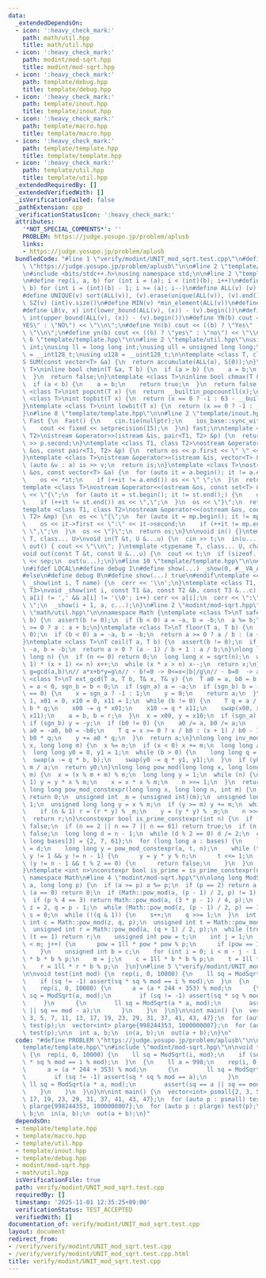 ```yaml
---
data:
  _extendedDependsOn:
  - icon: ':heavy_check_mark:'
    path: math/util.hpp
    title: math/util.hpp
  - icon: ':heavy_check_mark:'
    path: modint/mod-sqrt.hpp
    title: modint/mod-sqrt.hpp
  - icon: ':heavy_check_mark:'
    path: template/debug.hpp
    title: template/debug.hpp
  - icon: ':heavy_check_mark:'
    path: template/inout.hpp
    title: template/inout.hpp
  - icon: ':heavy_check_mark:'
    path: template/macro.hpp
    title: template/macro.hpp
  - icon: ':heavy_check_mark:'
    path: template/template.hpp
    title: template/template.hpp
  - icon: ':heavy_check_mark:'
    path: template/util.hpp
    title: template/util.hpp
  _extendedRequiredBy: []
  _extendedVerifiedWith: []
  _isVerificationFailed: false
  _pathExtension: cpp
  _verificationStatusIcon: ':heavy_check_mark:'
  attributes:
    '*NOT_SPECIAL_COMMENTS*': ''
    PROBLEM: https://judge.yosupo.jp/problem/aplusb
    links:
    - https://judge.yosupo.jp/problem/aplusb
  bundledCode: "#line 1 \"verify/modint/UNIT_mod_sqrt.test.cpp\"\n#define PROBLEM\
    \ \"https://judge.yosupo.jp/problem/aplusb\"\n\n#line 2 \"template/template.hpp\"\
    \n#include <bits/stdc++.h>\nusing namespace std;\n\n#line 2 \"template/macro.hpp\"\
    \n#define rep(i, a, b) for (int i = (a); i < (int)(b); i++)\n#define rrep(i, a,\
    \ b) for (int i = (int)(b) - 1; i >= (a); i--)\n#define ALL(v) (v).begin(), (v).end()\n\
    #define UNIQUE(v) sort(ALL(v)), (v).erase(unique(ALL(v)), (v).end())\n#define\
    \ SZ(v) (int)v.size()\n#define MIN(v) *min_element(ALL(v))\n#define MAX(v) *max_element(ALL(v))\n\
    #define LB(v, x) int(lower_bound(ALL(v), (x)) - (v).begin())\n#define UB(v, x)\
    \ int(upper_bound(ALL(v), (x)) - (v).begin())\n#define YN(b) cout << ((b) ? \"\
    YES\" : \"NO\") << \"\\n\";\n#define Yn(b) cout << ((b) ? \"Yes\" : \"No\") <<\
    \ \"\\n\";\n#define yn(b) cout << ((b) ? \"yes\" : \"no\") << \"\\n\";\n#line\
    \ 6 \"template/template.hpp\"\n\n#line 2 \"template/util.hpp\"\nusing uint = unsigned\
    \ int;\nusing ll = long long int;\nusing ull = unsigned long long;\nusing i128\
    \ = __int128_t;\nusing u128 = __uint128_t;\n\ntemplate <class T, class S = T>\n\
    S SUM(const vector<T> &a) {\n  return accumulate(ALL(a), S(0));\n}\ntemplate <class\
    \ T>\ninline bool chmin(T &a, T b) {\n  if (a > b) {\n    a = b;\n    return true;\n\
    \  }\n  return false;\n}\ntemplate <class T>\ninline bool chmax(T &a, T b) {\n\
    \  if (a < b) {\n    a = b;\n    return true;\n  }\n  return false;\n}\n\ntemplate\
    \ <class T>\nint popcnt(T x) {\n  return __builtin_popcountll(x);\n}\ntemplate\
    \ <class T>\nint topbit(T x) {\n  return (x == 0 ? -1 : 63 - __builtin_clzll(x));\n\
    }\ntemplate <class T>\nint lowbit(T x) {\n  return (x == 0 ? -1 : __builtin_ctzll(x));\n\
    }\n#line 8 \"template/template.hpp\"\n\n#line 2 \"template/inout.hpp\"\nstruct\
    \ Fast {\n  Fast() {\n    cin.tie(nullptr);\n    ios_base::sync_with_stdio(false);\n\
    \    cout << fixed << setprecision(15);\n  }\n} fast;\n\ntemplate <class T1, class\
    \ T2>\nistream &operator>>(istream &is, pair<T1, T2> &p) {\n  return is >> p.first\
    \ >> p.second;\n}\ntemplate <class T1, class T2>\nostream &operator<<(ostream\
    \ &os, const pair<T1, T2> &p) {\n  return os << p.first << \" \" << p.second;\n\
    }\ntemplate <class T>\nistream &operator>>(istream &is, vector<T> &a) {\n  for\
    \ (auto &v : a) is >> v;\n  return is;\n}\ntemplate <class T>\nostream &operator<<(ostream\
    \ &os, const vector<T> &a) {\n  for (auto it = a.begin(); it != a.end();) {\n\
    \    os << *it;\n    if (++it != a.end()) os << \" \";\n  }\n  return os;\n}\n\
    template <class T>\nostream &operator<<(ostream &os, const set<T> &st) {\n  os\
    \ << \"{\";\n  for (auto it = st.begin(); it != st.end();) {\n    os << *it;\n\
    \    if (++it != st.end()) os << \",\";\n  }\n  os << \"}\";\n  return os;\n}\n\
    template <class T1, class T2>\nostream &operator<<(ostream &os, const map<T1,\
    \ T2> &mp) {\n  os << \"{\";\n  for (auto it = mp.begin(); it != mp.end();) {\n\
    \    os << it->first << \":\" << it->second;\n    if (++it != mp.end()) os <<\
    \ \",\";\n  }\n  os << \"}\";\n  return os;\n}\n\nvoid in() {}\ntemplate <typename\
    \ T, class... U>\nvoid in(T &t, U &...u) {\n  cin >> t;\n  in(u...);\n}\nvoid\
    \ out() { cout << \"\\n\"; }\ntemplate <typename T, class... U, char sep = ' '>\n\
    void out(const T &t, const U &...u) {\n  cout << t;\n  if (sizeof...(u)) cout\
    \ << sep;\n  out(u...);\n}\n#line 10 \"template/template.hpp\"\n\n#line 2 \"template/debug.hpp\"\
    \n#ifdef LOCAL\n#define debug 1\n#define show(...) _show(0, #__VA_ARGS__, __VA_ARGS__)\n\
    #else\n#define debug 0\n#define show(...) true\n#endif\ntemplate <class T>\nvoid\
    \ _show(int i, T name) {\n  cerr << '\\n';\n}\ntemplate <class T1, class T2, class...\
    \ T3>\nvoid _show(int i, const T1 &a, const T2 &b, const T3 &...c) {\n  for (;\
    \ a[i] != ',' && a[i] != '\\0'; i++) cerr << a[i];\n  cerr << \":\" << b << \"\
    \ \";\n  _show(i + 1, a, c...);\n}\n#line 2 \"modint/mod-sqrt.hpp\"\n\n#line 2\
    \ \"math/util.hpp\"\n\nnamespace Math {\ntemplate <class T>\nT safe_mod(T a, T\
    \ b) {\n  assert(b != 0);\n  if (b < 0) a = -a, b = -b;\n  a %= b;\n  return a\
    \ >= 0 ? a : a + b;\n}\ntemplate <class T>\nT floor(T a, T b) {\n  assert(b !=\
    \ 0);\n  if (b < 0) a = -a, b = -b;\n  return a >= 0 ? a / b : (a + 1) / b - 1;\n\
    }\ntemplate <class T>\nT ceil(T a, T b) {\n  assert(b != 0);\n  if (b < 0) a =\
    \ -a, b = -b;\n  return a > 0 ? (a - 1) / b + 1 : a / b;\n}\nlong long isqrt(long\
    \ long n) {\n  if (n <= 0) return 0;\n  long long x = sqrt(n);\n  while ((x +\
    \ 1) * (x + 1) <= n) x++;\n  while (x * x > n) x--;\n  return x;\n}\n// return\
    \ g=gcd(a,b)\n// a*x+b*y=g\n// - b!=0 -> 0<=x<|b|/g\n// - b=0  -> ax=g\ntemplate\
    \ <class T>\nT ext_gcd(T a, T b, T& x, T& y) {\n  T a0 = a, b0 = b;\n  bool sgn_a\
    \ = a < 0, sgn_b = b < 0;\n  if (sgn_a) a = -a;\n  if (sgn_b) b = -b;\n  if (b\
    \ == 0) {\n    x = sgn_a ? -1 : 1;\n    y = 0;\n    return a;\n  }\n  T x00 =\
    \ 1, x01 = 0, x10 = 0, x11 = 1;\n  while (b != 0) {\n    T q = a / b, r = a -\
    \ b * q;\n    x00 -= q * x01;\n    x10 -= q * x11;\n    swap(x00, x01);\n    swap(x10,\
    \ x11);\n    a = b, b = r;\n  }\n  x = x00, y = x10;\n  if (sgn_a) x = -x;\n \
    \ if (sgn_b) y = -y;\n  if (b0 != 0) {\n    a0 /= a, b0 /= a;\n    if (b0 < 0)\
    \ a0 = -a0, b0 = -b0;\n    T q = x >= 0 ? x / b0 : (x + 1) / b0 - 1;\n    x -=\
    \ b0 * q;\n    y += a0 * q;\n  }\n  return a;\n}\nlong long inv_mod(long long\
    \ x, long long m) {\n  x %= m;\n  if (x < 0) x += m;\n  long long a = m, b = x;\n\
    \  long long y0 = 0, y1 = 1;\n  while (b > 0) {\n    long long q = a / b;\n  \
    \  swap(a -= q * b, b);\n    swap(y0 -= q * y1, y1);\n  }\n  if (y0 < 0) y0 +=\
    \ m / a;\n  return y0;\n}\nlong long pow_mod(long long x, long long n, long long\
    \ m) {\n  x = (x % m + m) % m;\n  long long y = 1;\n  while (n) {\n    if (n &\
    \ 1) y = y * x % m;\n    x = x * x % m;\n    n >>= 1;\n  }\n  return y;\n}\nconstexpr\
    \ long long pow_mod_constexpr(long long x, long long n, int m) {\n  if (m == 1)\
    \ return 0;\n  unsigned int _m = (unsigned int)(m);\n  unsigned long long r =\
    \ 1;\n  unsigned long long y = x % m;\n  if (y >= m) y += m;\n  while (n) {\n\
    \    if (n & 1) r = (r * y) % _m;\n    y = (y * y) % _m;\n    n >>= 1;\n  }\n\
    \  return r;\n}\nconstexpr bool is_prime_constexpr(int n) {\n  if (n <= 1) return\
    \ false;\n  if (n == 2 || n == 7 || n == 61) return true;\n  if (n % 2 == 0) return\
    \ false;\n  long long d = n - 1;\n  while (d % 2 == 0) d /= 2;\n  constexpr long\
    \ long bases[3] = {2, 7, 61};\n  for (long long a : bases) {\n    long long t\
    \ = d;\n    long long y = pow_mod_constexpr(a, t, n);\n    while (t != n - 1 &&\
    \ y != 1 && y != n - 1) {\n      y = y * y % n;\n      t <<= 1;\n    }\n    if\
    \ (y != n - 1 && t % 2 == 0) {\n      return false;\n    }\n  }\n  return true;\n\
    }\ntemplate <int n>\nconstexpr bool is_prime = is_prime_constexpr(n);\n};  //\
    \ namespace Math\n#line 4 \"modint/mod-sqrt.hpp\"\n\nlong long ModSqrt(long long\
    \ a, long long p) {\n  if (a >= p) a %= p;\n  if (p == 2) return a & 1;\n  if\
    \ (a == 0) return 0;\n  if (Math::pow_mod(a, (p - 1) / 2, p) != 1) return -1;\n\
    \  if (p % 4 == 3) return Math::pow_mod(a, (3 * p - 1) / 4, p);\n  unsigned int\
    \ z = 2, q = p - 1;\n  while (Math::pow_mod(z, (p - 1) / 2, p) == 1) z++;\n  int\
    \ s = 0;\n  while (!(q & 1)) {\n    s++;\n    q >>= 1;\n  }\n  int m = s;\n  unsigned\
    \ int c = Math::pow_mod(z, q, p);\n  unsigned int t = Math::pow_mod(a, q, p);\n\
    \  unsigned int r = Math::pow_mod(a, (q + 1) / 2, p);\n  while (true) {\n    if\
    \ (t == 1) return r;\n    unsigned int pow = t;\n    int j = 1;\n    for (; j\
    \ < m; j++) {\n      pow = 1ll * pow * pow % p;\n      if (pow == 1) break;\n\
    \    }\n    unsigned int b = c;\n    for (int i = 0; i < m - j - 1; i++) b = 1ll\
    \ * b * b % p;\n    m = j;\n    c = 1ll * b * b % p;\n    t = 1ll * t * c % p;\n\
    \    r = 1ll * r * b % p;\n  }\n}\n#line 5 \"verify/modint/UNIT_mod_sqrt.test.cpp\"\
    \n\nvoid test(int mod) {\n  rep(i, 0, 10000) {\n    ll sq = ModSqrt(i, mod);\n\
    \    if (sq != -1) assert(sq * sq % mod == i % mod);\n  }\n  {\n    ll a = 998;\n\
    \    rep(i, 0, 10000) {\n      a = (a * 244 + 353) % mod;\n      {\n        ll\
    \ sq = ModSqrt(a, mod);\n        if (sq != -1) assert(sq * sq % mod == a);\n \
    \     }\n      {\n        ll sq = ModSqrt(a * a, mod);\n        assert(sq == a\
    \ || sq == mod - a);\n      }\n    }\n  }\n}\n\nint main() {\n  vector<int> psmall{2,\
    \ 3, 5, 7, 11, 13, 17, 19, 23, 29, 31, 37, 41, 43, 47};\n  for (auto p : psmall)\
    \ test(p);\n  vector<int> plarge{998244353, 1000000007};\n  for (auto p : plarge)\
    \ test(p);\n\n  int a, b;\n  in(a, b);\n  out(a + b);\n}\n"
  code: "#define PROBLEM \"https://judge.yosupo.jp/problem/aplusb\"\n\n#include \"\
    template/template.hpp\"\n#include \"modint/mod-sqrt.hpp\"\n\nvoid test(int mod)\
    \ {\n  rep(i, 0, 10000) {\n    ll sq = ModSqrt(i, mod);\n    if (sq != -1) assert(sq\
    \ * sq % mod == i % mod);\n  }\n  {\n    ll a = 998;\n    rep(i, 0, 10000) {\n\
    \      a = (a * 244 + 353) % mod;\n      {\n        ll sq = ModSqrt(a, mod);\n\
    \        if (sq != -1) assert(sq * sq % mod == a);\n      }\n      {\n       \
    \ ll sq = ModSqrt(a * a, mod);\n        assert(sq == a || sq == mod - a);\n  \
    \    }\n    }\n  }\n}\n\nint main() {\n  vector<int> psmall{2, 3, 5, 7, 11, 13,\
    \ 17, 19, 23, 29, 31, 37, 41, 43, 47};\n  for (auto p : psmall) test(p);\n  vector<int>\
    \ plarge{998244353, 1000000007};\n  for (auto p : plarge) test(p);\n\n  int a,\
    \ b;\n  in(a, b);\n  out(a + b);\n}"
  dependsOn:
  - template/template.hpp
  - template/macro.hpp
  - template/util.hpp
  - template/inout.hpp
  - template/debug.hpp
  - modint/mod-sqrt.hpp
  - math/util.hpp
  isVerificationFile: true
  path: verify/modint/UNIT_mod_sqrt.test.cpp
  requiredBy: []
  timestamp: '2025-11-01 12:35:25+09:00'
  verificationStatus: TEST_ACCEPTED
  verifiedWith: []
documentation_of: verify/modint/UNIT_mod_sqrt.test.cpp
layout: document
redirect_from:
- /verify/verify/modint/UNIT_mod_sqrt.test.cpp
- /verify/verify/modint/UNIT_mod_sqrt.test.cpp.html
title: verify/modint/UNIT_mod_sqrt.test.cpp
---
```

